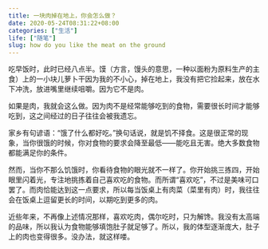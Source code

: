 ```yaml
---
title: 一块肉掉在地上，你会怎么做？
date: 2020-05-24T08:31:22+08:00
categories: ["生活"]
life: ["随笔"]
slug: how do you like the meat on the ground
---
```


吃早饭时，此时已经八点半。馍（方言，馒头的意思，一种以面粉为原料生产的主食）上的一小块儿萝卜干因为我的不小心，掉在地上，我没有把它捡起来，放在水下冲洗，放进嘴里继续咀嚼。因为它不是肉。

如果是肉，我就会这么做。因为肉不是经常能够吃到的食物，需要很长时间才能够吃到，这之间经过的日子往往会被我遗忘。

家乡有句谚语：“饿了什么都好吃。”换句话说，就是饥不择食。这是很正常的现象，当你很饿的时候，你对食物的要求会降至最低——能吃且无害。绝大多数食物都能满足你的条件。

然而，当你不那么饥饿时，你看待食物的眼光就不一样了。你开始挑三拣四，开始眼里闪着光，专注地挑拣着自己喜欢吃的食物。而所谓“喜欢吃”，不过是美味可口罢了。而肉恰能达到这一点要求，所以每当饭桌上有肉菜（菜里有肉）时，我往往会在饭桌上逗留更长的时间，以期吃到更多的肉。

近些年来，不再像上述情况那样，喜欢吃肉，偶尔吃时，只为解馋。我没有太高端的品味，所以我认为食物能够填饱肚子就足够了。所以，我的体型逐渐庞大，肚子上的肉也变得很多。没办法，就这样喽。